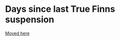 # Days since last True Finns suspension

[Moved here](https://github.com/hugovk/dayssince/tree/gh-pages/lasttruefinnssuspension)

